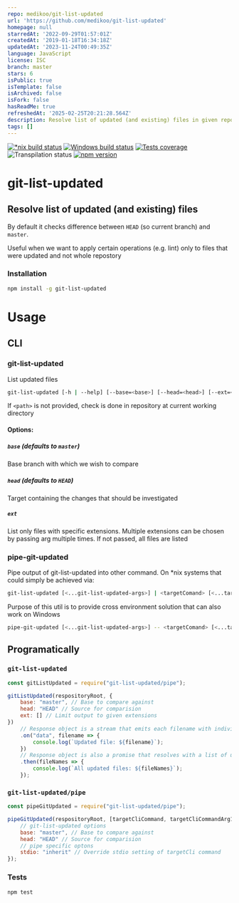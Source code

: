 ```yaml
---
repo: medikoo/git-list-updated
url: 'https://github.com/medikoo/git-list-updated'
homepage: null
starredAt: '2022-09-29T01:57:01Z'
createdAt: '2019-01-18T16:34:18Z'
updatedAt: '2023-11-24T00:49:35Z'
language: JavaScript
license: ISC
branch: master
stars: 6
isPublic: true
isTemplate: false
isArchived: false
isFork: false
hasReadMe: true
refreshedAt: '2025-02-25T20:21:28.564Z'
description: Resolve list of updated (and existing) files in given repository branch
tags: []
---
```


[![*nix build status][nix-build-image]][nix-build-url]
[![Windows build status][win-build-image]][win-build-url]
[![Tests coverage][cov-image]][cov-url]
![Transpilation status][transpilation-image]
[![npm version][npm-image]][npm-url]

# git-list-updated

## Resolve list of updated (and existing) files

By default it checks difference between `HEAD` (so current branch) and `master`.

Useful when we want to apply certain operations (e.g. lint) only to files that were updated and not whole repostory

### Installation

```bash
npm install -g git-list-updated
```

# Usage

## CLI

### git-list-updated

List updated files

```bash
git-list-updated [-h | --help] [--base=<base>] [--head=<head>] [--ext=<ext>] [<path>]
```

If `<path>` is not provided, check is done in repository at current working directory

#### Options:

##### `base` (defaults to `master`)

Base branch with which we wish to compare

##### `head` (defaults to `HEAD`)

Target containing the changes that should be investigated

##### `ext`

List only files with specific extensions. Multiple extensions can be chosen by passing arg multiple times.
If not passed, all files are listed

### pipe-git-updated

Pipe output of git-list-updated into other command.
On \*nix systems that could simply be achieved via:

```bash
git-list-updated [<...git-list-updated-args>] | <targetComand> [<...target-command-args>]
```

Purpose of this util is to provide cross environment solution that can also work on Windows

```bash
pipe-git-updated [<...git-list-updated-args>] -- <targetComand> [<...target-command-args>]
```

## Programatically

### `git-list-updated`

```javascript
const gitListUpdated = require("git-list-updated/pipe");

gitListUpdated(respositoryRoot, {
	base: "master", // Base to compare against
	head: "HEAD" // Source for comparision
	ext: [] // Limit output to given extensions
})
	// Response object is a stream that emits each filename with individual data event
	.on("data", filename => {
		console.log(`Updated file: ${filename}`);
	})
	// Response object is also a promise that resolves with a list of updated files
	.then(fileNames => {
		console.log(`All updated files: ${fileNames}`);
	});
```

### `git-list-updated/pipe`

```javascript
const pipeGitUpdated = require("git-list-updated/pipe");

pipeGitUpdated(respositoryRoot, [targetCliCommand, targetCliCommandArg1, targetCliCommandArg2], {
 	// git-list-updated options
	base: "master", // Base to compare against
	head: "HEAD" // Source for comparision
	// pipe specific optons
	stdio: "inherit" // Override stdio setting of targetCli command
});
```

### Tests

```bash
npm test
```

[nix-build-image]: https://semaphoreci.com/api/v1/medikoo-org/git-list-updated/branches/master/shields_badge.svg
[nix-build-url]: https://semaphoreci.com/medikoo-org/git-list-updated
[win-build-image]: https://ci.appveyor.com/api/projects/status/bj6qtpvem7rqgoas?svg=true
[win-build-url]: https://ci.appveyor.com/api/project/medikoo/git-list-updated
[cov-image]: https://img.shields.io/codecov/c/github/medikoo/git-list-updated.svg
[cov-url]: https://codecov.io/gh/medikoo/git-list-updated
[transpilation-image]: https://img.shields.io/badge/transpilation-free-brightgreen.svg
[npm-image]: https://img.shields.io/npm/v/git-list-updated.svg
[npm-url]: https://www.npmjs.com/package/git-list-updated
